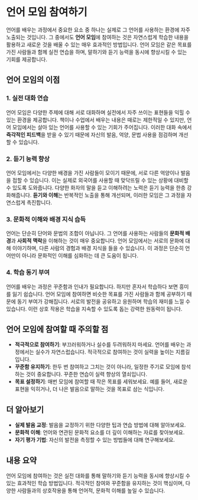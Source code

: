 # 언어 모임 참여하기

언어를 배우는 과정에서 중요한 요소 중 하나는 실제로 그 언어를 사용하는 환경에 자주 노출되는 것입니다. 그 중에서도 **언어 모임**에 참여하는 것은 자연스럽게 학습한 내용을 활용하고 새로운 것을 배울 수 있는 매우 효과적인 방법입니다. 언어 모임은 같은 목표를 가진 사람들과 함께 실전 연습을 하며, 말하기와 듣기 능력을 동시에 향상시킬 수 있는 기회를 제공합니다.

## 언어 모임의 이점

### 1. 실전 대화 연습
언어 모임은 다양한 주제에 대해 서로 대화하며 실전에서 자주 쓰이는 표현들을 익힐 수 있는 환경을 제공합니다. 책이나 수업에서 배우는 내용은 때로는 제한적일 수 있지만, 언어 모임에서는 살아 있는 언어를 사용할 수 있는 기회가 주어집니다. 이러한 대화 속에서 **즉각적인 피드백**을 받을 수 있기 때문에 자신의 발음, 억양, 문법 사용을 점검하며 개선할 수 있습니다.

### 2. 듣기 능력 향상
언어 모임에서는 다양한 배경을 가진 사람들이 모이기 때문에, 서로 다른 억양이나 발음을 접할 수 있습니다. 이는 실제로 외국어를 사용할 때 맞닥뜨릴 수 있는 상황에 대비할 수 있도록 도와줍니다. 다양한 화자의 말을 듣고 이해하려는 노력은 듣기 능력을 한층 강화해줍니다. **듣기와 이해**는 반복적인 노출을 통해 개선되며, 이러한 모임은 그 과정을 자연스럽게 촉진합니다.

### 3. 문화적 이해와 배경 지식 습득
언어는 단순히 단어와 문법의 조합이 아닙니다. 그 언어를 사용하는 사람들의 **문화적 배경**과 **사회적 맥락**을 이해하는 것이 매우 중요합니다. 언어 모임에서는 서로의 문화에 대해 이야기하며, 다른 사람의 경험과 배경 지식을 들을 수 있습니다. 이 과정은 단순히 언어만이 아니라 문화적인 이해를 심화하는 데 큰 도움이 됩니다.

### 4. 학습 동기 부여
언어를 배우는 과정은 꾸준함과 인내가 필요합니다. 하지만 혼자서 학습하다 보면 흥미를 잃기 쉽습니다. 언어 모임에 참여하면 비슷한 목표를 가진 사람들과 함께 공부하기 때문에 동기 부여가 강해집니다. 서로의 발전을 공유하고 응원하며 학습의 재미를 느낄 수 있습니다. 이런 상호 작용은 학습을 지속할 수 있도록 돕는 강력한 원동력이 됩니다.

## 언어 모임에 참여할 때 주의할 점

- **적극적으로 참여하기**: 부끄러워하거나 실수를 두려워하지 마세요. 언어를 배우는 과정에서는 실수가 자연스럽습니다. 적극적으로 참여하는 것이 실력을 높이는 지름길입니다.
- **꾸준함 유지하기**: 한두 번 참여하고 그치는 것이 아니라, 일정한 주기로 모임에 참석하는 것이 중요합니다. 꾸준한 연습이 실력 향상의 열쇠입니다.
- **목표 설정하기**: 매번 모임에 참여할 때 작은 목표를 세워보세요. 예를 들어, 새로운 표현을 익히거나, 더 나은 발음으로 말하는 것을 목표로 삼는 식입니다.

## 더 알아보기

- **실제 발음 교정**: 발음을 교정하기 위한 다양한 팁과 연습 방법에 대해 알아보세요.
- **문화적 이해**: 언어와 연관된 문화적 요소를 더 깊이 이해하는 자료를 찾아보세요.
- **자기 평가 기법**: 자신의 발전을 측정할 수 있는 방법들에 대해 연구해보세요.

## 내용 요약

언어 모임에 참여하는 것은 실전 대화를 통해 말하기와 듣기 능력을 동시에 향상시킬 수 있는 효과적인 학습 방법입니다. 적극적인 참여와 꾸준함을 유지하는 것이 핵심이며, 다양한 사람들과의 상호작용을 통해 언어적, 문화적 이해를 높일 수 있습니다.